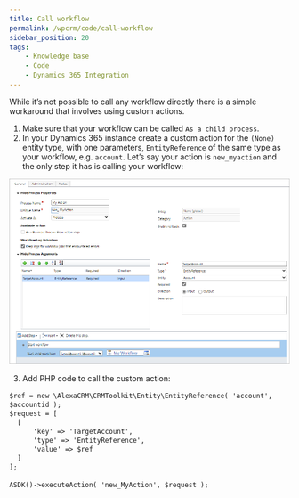 ```yaml
---
title: Call workflow
permalink: /wpcrm/code/call-workflow
sidebar_position: 20
tags:
    - Knowledge base
    - Code
    - Dynamics 365 Integration
---
```


While it’s not possible to call any workflow directly there is a simple workaround that involves using custom actions.

1. Make sure that your workflow can be called `As a child process`.
2. In your Dynamics 365 instance create a custom action for the `(None)` entity type, with one parameters, `EntityReference` of the same type as your workflow, e.g. `account`. Let’s say your action is `new_myaction` and the only step it has is calling your workflow:

![workflow](../img/workflow.png)

3. Add PHP code to call the custom action:

```
$ref = new \AlexaCRM\CRMToolkit\Entity\EntityReference( 'account', $accountid );
$request = [
  [
      'key' => 'TargetAccount',
      'type' => 'EntityReference',
      'value' => $ref
  ]
];
 
ASDK()->executeAction( 'new_MyAction', $request );
```